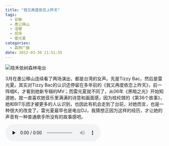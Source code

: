 ```yaml
---
title: "我又再度依恋上昨天"
tags:
  - 安静
  - 愚公移山
  - 温暖
  - 现场
  - 雷光夏
categories:
  - 森林广播
date: 2012-03-30 21:51:55
---
```


![晓禾依树森林电台](../../../images/radiocover/radio_034.jpg) 

3月在愚公移山连续看了两场演出，都是台湾的女声。先是Tizzy Bac，然后是雷光夏。其实对Tizzy Bac的认识还停留在多年前的《我又再度依恋上昨天》，前一阵唱K，才看到她新专辑的MV；而雷光夏就不同了，从06年《黑暗之光》开始知道她，就一直喜欢她音乐里满满的诗意和画面感，因为桂纶镁的《第36个故事》，她和BIT乐团才被更多的人认识到，也因此有机会走到了台前，对她而言，也是一种很大的改变了。雷光夏最早也是电台DJ，我猜想正因为这样的经历，才让她的声音有一种普通歌手所没有的故事感吧。   

<audio id="audio" controls="" preload="none">
  <source id="mp3" src="http://www.coletree.com/radio/coletree_radio_034.mp3">
</audio>